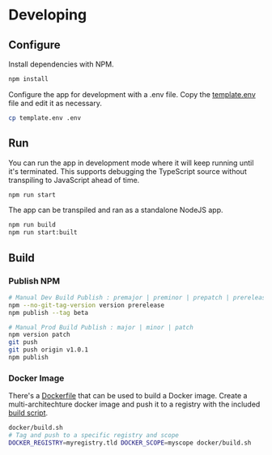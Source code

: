 # Developing

## Configure

Install dependencies with NPM.

```sh
npm install
```

Configure the app for development with a .env file. Copy the [template.env](template.env) file and edit it as necessary.

```sh
cp template.env .env
```

## Run

You can run the app in development mode where it will keep running until it's terminated. This supports debugging the TypeScript source
without transpiling to JavaScript ahead of time.

```sh
npm run start
```

The app can be transpiled and ran as a standalone NodeJS app.

```sh
npm run build
npm run start:built
```

## Build

### Publish NPM

```sh
# Manual Dev Build Publish : premajor | preminor | prepatch | prerelease
npm --no-git-tag-version version prerelease
npm publish --tag beta

# Manual Prod Build Publish : major | minor | patch
npm version patch
git push
git push origin v1.0.1
npm publish
```

### Docker Image

There's a [Dockerfile](docker/Dockerfile) that can be used to build a Docker image. Create a multi-architechture docker image and push it
to a registry with the included [build script](docker/build.sh).

```sh
docker/build.sh
# Tag and push to a specific registry and scope
DOCKER_REGISTRY=myregistry.tld DOCKER_SCOPE=myscope docker/build.sh
```
